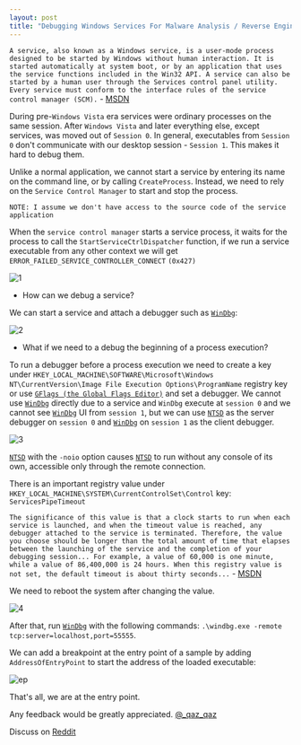 ```yaml
---
layout: post
title: "Debugging Windows Services For Malware Analysis / Reverse Engineering"
---
```


`A service, also known as a Windows service, is a user-mode process designed to be started by Windows without human interaction. It is started automatically at system boot, or by an application that uses the service functions included in the Win32 API. A service can also be started by a human user through the Services control panel utility. Every service must conform to the interface rules of the service control manager (SCM).` - [MSDN](https://docs.microsoft.com/en-us/windows-hardware/drivers/debugger/debugging-a-service-application)

During pre-`Windows Vista` era services were ordinary processes on the same session. After `Windows Vista` and later everything else, except services,  was moved out of `Session 0`. In general, executables from `Session 0` don't communicate with our desktop session - `Session 1`. This makes it hard to debug them.

Unlike a normal application, we cannot start a service by entering its name on the command line, or by calling `CreateProcess`. Instead, we need to rely on the `Service Control Manager` to start and stop the process.

`NOTE: I assume we don't have access to the source code of the service application`

When the `service control manager` starts a service process, it waits for the process to call the `StartServiceCtrlDispatcher` function, if we run a service executable from any other context we will get `ERROR_FAILED_SERVICE_CONTROLLER_CONNECT` `(0x427)`

![1](https://user-images.githubusercontent.com/16405698/39088572-056a5f58-45a4-11e8-8752-861942246bd4.png)

* How can we debug a service?

We can start a service and attach a debugger such as [`WinDbg`](https://docs.microsoft.com/en-us/windows-hardware/drivers/debugger/debugger-download-tools):

![2](https://user-images.githubusercontent.com/16405698/39088573-058f998a-45a4-11e8-920d-ac351e006496.png)

* What if we need to a debug the beginning of a process execution?

To run a debugger before a process execution we need to create a key under `HKEY_LOCAL_MACHINE\SOFTWARE\Microsoft\Windows NT\CurrentVersion\Image File Execution Options\ProgramName` registry key or use [`GFlags (the Global Flags Editor)`](https://docs.microsoft.com/en-us/windows-hardware/drivers/debugger/gflags) and set a debugger.
We cannot use [`WinDbg`](https://docs.microsoft.com/en-us/windows-hardware/drivers/debugger/debugger-download-tools) directly due to a service and `WinDbg` execute at `session 0` and we cannot see [`WinDbg`](https://docs.microsoft.com/en-us/windows-hardware/drivers/debugger/debugger-download-tools) UI from `session 1`, but we can use [`NTSD`](https://docs.microsoft.com/en-us/windows-hardware/drivers/debugger/debugging-using-cdb-and-ntsd) as the server debugger on `session 0` and [`WinDbg`](https://docs.microsoft.com/en-us/windows-hardware/drivers/debugger/debugger-download-tools) on `session 1` as the client debugger.

![3](https://user-images.githubusercontent.com/16405698/39088575-05b5b6c4-45a4-11e8-8d38-46799d294ff9.PNG)

[`NTSD`](https://docs.microsoft.com/en-us/windows-hardware/drivers/debugger/debugging-using-cdb-and-ntsd) with the `-noio` option causes [`NTSD`](https://docs.microsoft.com/en-us/windows-hardware/drivers/debugger/debugging-using-cdb-and-ntsd) to run without any console of its own, accessible only through the remote connection.

There is an important registry value under `HKEY_LOCAL_MACHINE\SYSTEM\CurrentControlSet\Control` key: `ServicesPipeTimeout`

`The significance of this value is that a clock starts to run when each service is launched, and when the timeout value is reached, any debugger attached to the service is terminated. Therefore, the value you choose should be longer than the total amount of time that elapses between the launching of the service and the completion of your debugging session... For example, a value of 60,000 is one minute, while a value of 86,400,000 is 24 hours. When this registry value is not set, the default timeout is about thirty seconds...` - [MSDN](https://docs.microsoft.com/en-us/windows-hardware/drivers/debugger/preparing-to-debug-the-service-application)

We need to reboot the system after changing the value.

![4](https://user-images.githubusercontent.com/16405698/39088576-05d8def6-45a4-11e8-8102-b1c40a55840d.PNG)

After that, run [`WinDbg`](https://docs.microsoft.com/en-us/windows-hardware/drivers/debugger/debugger-download-tools) with the following commands: `.\windbg.exe -remote tcp:server=localhost,port=55555`.

We can add a breakpoint at the entry point of a sample by adding `AddressOfEntryPoint` to start the address of the loaded executable:

![ep](https://user-images.githubusercontent.com/16405698/39088571-05447c66-45a4-11e8-9fff-d05307fa3231.PNG)

That's all, we are at the entry point.

Any feedback would be greatly appreciated. [@_qaz_qaz](https://twitter.com/_qaz_qaz)

Discuss on [Reddit](https://www.reddit.com/r/ReverseEngineering/comments/8dywlm/debugging_windows_services_for_malware_analysis/)